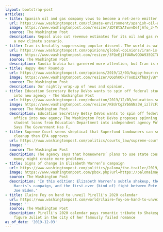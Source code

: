 ```yaml
---
layout: bootstrap-post
articles:
- title: Spanish oil and gas company vows to become a net-zero emitter of carbon
  url: https://www.washingtonpost.com/climate-environment/spanish-oil-and-gas-company-vows-to-become-a-net-zero-emitter-of-carbon/2019/12/03/d18b6d04-15e9-11ea-8406-df3c54b3253e_story.html
  image: https://www.washingtonpost.com/resizer/ZDTBtSATwvvDefjAfo_3-Ycudrk=/1440x0/smart/arc-anglerfish-washpost-prod-washpost.s3.amazonaws.com/public/BNHKUJQWD4I6VAGW2DFHABZHH4.jpg
  source: The Washington Post
  description: Repsol also cut revenue estimates for its oil and gas reserves, citing
    a new climate scenario.
- title: Iran is brutally suppressing popular dissent. The world is watching.
  url: https://www.washingtonpost.com/opinions/global-opinions/iran-is-brutally-suppressing-popular-dissent-the-world-is-watching/2019/12/03/2c07f568-1617-11ea-8406-df3c54b3253e_story.html
  image: https://www.washingtonpost.com/resizer/3FQeEjIfUARw9QDA935QCTWvAmU=/1440x0/smart/arc-anglerfish-washpost-prod-washpost.s3.amazonaws.com/public/5RKTBJQWEYI6VBAG346FJMZFHY.jpg
  source: The Washington Post
  description: Saudia Arabia has garnered more attention, but Iran is equally ruthless.
- title: Happy Hour Roundup
  url: https://www.washingtonpost.com/opinions/2019/12/03/happy-hour-roundup/
  image: https://www.washingtonpost.com/resizer/QGQhKOk7TooDZXfhBXjvBrteiPU=/1440x0/smart/arc-anglerfish-washpost-prod-washpost.s3.amazonaws.com/public/WJLIXX52TRALRCZB4ZCRBFTZRI
  source: The Washington Post
  description: Our nightly wrap-up of news and opinion.
- title: Education Secretary Betsy DeVos wants to spin off federal student aid office
    into new agency - The Washington Post
  url: https://www.washingtonpost.com/education/2019/12/03/education-secretary-betsy-devos-wants-spin-off-federal-student-aid-office-into-new-agency/
  image: https://www.washingtonpost.com/resizer/K8drCgZYbGGNz3W_izl7cFxUaFo=/1440x0/smart/arc-anglerfish-washpost-prod-washpost.s3.amazonaws.com/public/MTM4VSQCMEI6VA2BZQ644UXH3Y.jpg
  source: The Washington Post
  description: Education Secretary Betsy DeVos wants to spin off federal student aid
    office into new agency The Washington Post DeVos proposes spinning off federal
    student loans from Education Department into independent agency Politico New Lawsuit
    Says The Government Has F…
- title: Supreme Court seems skeptical that Superfund landowners can seek more extensive
    cleanup than EPA approves
  url: https://www.washingtonpost.com/politics/courts_law/supreme-court-seems-skeptical-that-superfund-landowners-can-seek-more-extensive-cleanup-than-epa-approves/2019/12/03/da4e36c4-1607-11ea-8406-df3c54b3253e_story.html
  image: ''
  source: The Washington Post
  description: The agency says that homeowners’ plans to use state courts for more
    money might create more problems.
- title: Signs of change in Elizabeth Warren’s campaign
  url: https://www.washingtonpost.com/politics/paloma/the-trailer/2019/12/03/the-trailer-signs-of-change-in-elizabeth-warren-s-campaign/5de51e95602ff1181f2641f2/
  image: https://www.washingtonpost.com/pbox.php?url=https://palomaimages.washingtonpost.com/pr2/1d67f883fece594c6272f426167e6e26-680-453-70-8-UBAIL5AP7YI6VESMWNGQTO6JJA.jpg&w=1484&op=resize&opt=1&filter=antialias&t=20170517
  source: The Washington Post
  description: 'In this edition: Elizabeth Warren’s subtle shakeup, the end of Kamala
    Harris’s campaign, and the first-ever (kind of) fight between Pete Buttigieg and
    Joe Biden.'
- title: Claire Foy on hand to unveil Pirelli's 2020 calendar
  url: https://www.washingtonpost.com/world/claire-foy-on-hand-to-unveil-pirellis-2020-calendar/2019/12/03/10e3ec20-1620-11ea-80d6-d0ca7007273f_story.html
  image: ''
  source: The Washington Post
  description: Pirelli's 2020 calendar pays romantic tribute to Shakespeare's tragic
    figure Juliet in the city of her famously failed romance
as_of_date: '2019-12-03'
---
```


